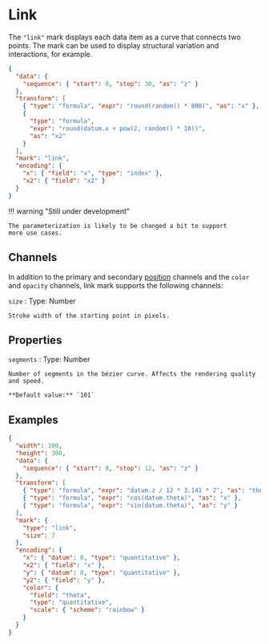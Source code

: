 # Link

The `"link"` mark displays each data item as a curve that connects two points.
The mark can be used to display structural variation and interactions, for
example.

<div><genome-spy-doc-embed height="250">

```json
{
  "data": {
    "sequence": { "start": 0, "stop": 30, "as": "z" }
  },
  "transform": [
    { "type": "formula", "expr": "round(random() * 800)", "as": "x" },
    {
      "type": "formula",
      "expr": "round(datum.x + pow(2, random() * 10))",
      "as": "x2"
    }
  ],
  "mark": "link",
  "encoding": {
    "x": { "field": "x", "type": "index" },
    "x2": { "field": "x2" }
  }
}
```

</genome-spy-doc-embed></div>

!!! warning "Still under development"

    The parameterization is likely to be changed a bit to support
    more use cases.

## Channels

In addition to the primary and secondary [position](./index.md#channels)
channels and the `color` and `opacity` channels, link mark supports the following
channels:

`size`
: Type: Number

    Stroke width of the starting point in pixels.

## Properties

`segments`
: Type: Number

    Number of segments in the bézier curve. Affects the rendering quality and speed.

    **Default value:** `101`

## Examples

<div><genome-spy-doc-embed height="350">

```json
{
  "width": 300,
  "height": 300,
  "data": {
    "sequence": { "start": 0, "stop": 12, "as": "z" }
  },
  "transform": [
    { "type": "formula", "expr": "datum.z / 12 * 3.141 * 2", "as": "theta" },
    { "type": "formula", "expr": "cos(datum.theta)", "as": "x" },
    { "type": "formula", "expr": "sin(datum.theta)", "as": "y" }
  ],
  "mark": {
    "type": "link",
    "size": 7
  },
  "encoding": {
    "x": { "datum": 0, "type": "quantitative" },
    "x2": { "field": "x" },
    "y": { "datum": 0, "type": "quantitative" },
    "y2": { "field": "y" },
    "color": {
      "field": "theta",
      "type": "quantitative",
      "scale": { "scheme": "rainbow" }
    }
  }
}
```

</genome-spy-doc-embed></div>
